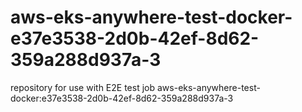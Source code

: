 # aws-eks-anywhere-test-docker-e37e3538-2d0b-42ef-8d62-359a288d937a-3
repository for use with E2E test job aws-eks-anywhere-test-docker:e37e3538-2d0b-42ef-8d62-359a288d937a-3
